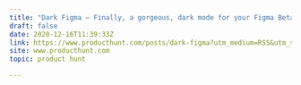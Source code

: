 ```yaml
---
title: "Dark Figma — Finally, a gorgeous, dark mode for your Figma Beta app."
draft: false
date: 2020-12-16T11:39:33Z
link: https://www.producthunt.com/posts/dark-figma?utm_medium=RSS&utm_source=hune
site: www.producthunt.com
topic: product hunt  

---
```

